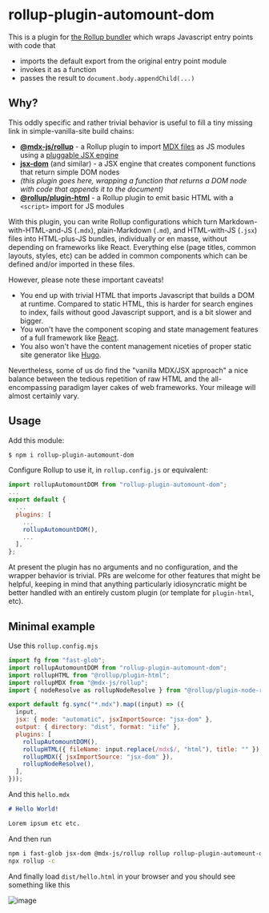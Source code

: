 # rollup-plugin-automount-dom

This is a plugin for [the Rollup bundler](https://rollupjs.org/) which wraps Javascript entry points with code that
- imports the default export from the original entry point module
- invokes it as a function
- passes the result to `document.body.appendChild(...)`

## Why?

This oddly specific and rather trivial behavior is useful to fill a tiny missing link in simple-vanilla-site build chains:
- [**@mdx-js/rollup**](https://mdxjs.com/packages/rollup/) - a Rollup plugin to import [MDX files](https://mdxjs.com/) as JS modules using a [pluggable JSX engine](https://legacy.reactjs.org/blog/2020/09/22/introducing-the-new-jsx-transform.html)
- [**jsx-dom**](https://github.com/alex-kinokon/jsx-dom) (and similar) - a JSX engine that creates component functions that return simple DOM nodes
- _(this plugin goes here, wrapping a function that returns a DOM node with code that appends it to the document)_
- [**@rollup/plugin-html**](https://github.com/rollup/plugins/tree/master/packages/html#readme) - a Rollup plugin to emit basic HTML with a `<script>` import for JS modules

With this plugin, you can write Rollup configurations which turn Markdown-with-HTML-and-JS (`.mdx`), plain-Markdown (`.md`), and HTML-with-JS (`.jsx`) files into HTML-plus-JS bundles, individually or en masse, without depending on frameworks like React. Everything else (page titles, common layouts, styles, etc) can be added in common components which can be defined and/or imported in these files.

However, please note these important caveats!
- You end up with trivial HTML that imports Javascript that builds a DOM at runtime. Compared to static HTML, this is harder for search engines to index, fails without good Javascript support, and is a bit slower and bigger.
- You won't have the component scoping and state management features of a full framework like [React](https://react.dev/).
- You also won't have the content management niceties of proper static site generator like [Hugo](https://gohugo.io/).

Nevertheless, some of us do find the "vanilla MDX/JSX approach" a nice balance between the tedious repetition of raw HTML and the all-encompassing paradigm layer cakes of web frameworks. Your mileage will almost certainly vary.

## Usage

Add this module:
```bash
$ npm i rollup-plugin-automount-dom
```

Configure Rollup to use it, in `rollup.config.js` or equivalent:
```js
import rollupAutomountDOM from "rollup-plugin-automount-dom";
...
export default {
  ...
  plugins: [
    ...
    rollupAutomountDOM(),
    ...
  ],
};
```

At present the plugin has no arguments and no configuration, and the wrapper behavior is trivial. PRs are welcome for other features that might be helpful, keeping in mind that anything particularly idiosyncratic might be better handled with an entirely custom plugin (or template for `plugin-html`, etc).

## Minimal example

Use this `rollup.config.mjs`

```js
import fg from "fast-glob";
import rollupAutomountDOM from "rollup-plugin-automount-dom";
import rollupHTML from "@rollup/plugin-html";
import rollupMDX from "@mdx-js/rollup";
import { nodeResolve as rollupNodeResolve } from "@rollup/plugin-node-resolve";

export default fg.sync("*.mdx").map((input) => ({
  input,
  jsx: { mode: "automatic", jsxImportSource: "jsx-dom" },
  output: { directory: "dist", format: "iife" },
  plugins: [
    rollupAutomountDOM(),
    rollupHTML({ fileName: input.replace(/mdx$/, "html"), title: "" }),
    rollupMDX({ jsxImportSource: "jsx-dom" }),
    rollupNodeResolve(),
  ],
}));
```

And this `hello.mdx`

```md
# Hello World!

Lorem ipsum etc etc.
```

And then run

```bash
npm i fast-glob jsx-dom @mdx-js/rollup rollup rollup-plugin-automount-dom @rollup/plugin-html @rollup/plugin-node-resolve
npx rollup -c
```

And finally load `dist/hello.html` in your browser and you should see something like this

![image](https://github.com/user-attachments/assets/5e5ef507-c175-44ec-8318-111a62f9fdd1)
